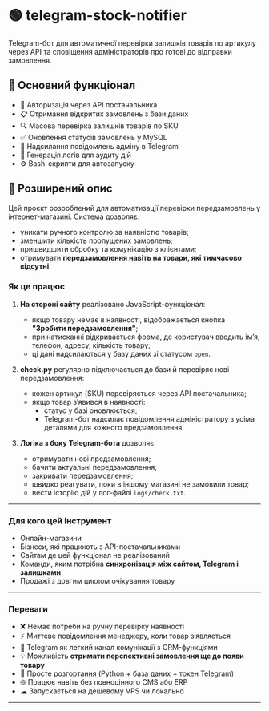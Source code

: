 # 🟢 telegram-stock-notifier

Telegram-бот для автоматичної перевірки залишків товарів по артикулу через API та сповіщення адміністраторів про готові до відправки замовлення.

## 🔧 Основний функціонал

- 🔐 Авторизація через API постачальника
- 📋 Отримання відкритих замовлень з бази даних
- 🔍 Масова перевірка залишків товарів по SKU
- ✅ Оновлення статусів замовлень у MySQL
- 🤖 Надсилання повідомлень адміну в Telegram
- 🧾 Генерація логів для аудиту дій
- ⚙️ Bash-скрипти для автозапуску
  
## 🔧 Розширений опис

Цей проєкт розроблений для автоматизації перевірки передзамовлень у інтернет-магазині. Система дозволяє:

- уникати ручного контролю за наявністю товарів;
- зменшити кількість пропущених замовлень;
- пришвидшити обробку та комунікацію з клієнтами;
- отримувати **передзамовлення навіть на товари, які тимчасово відсутні**.

### Як це працює

1. **На стороні сайту** реалізовано JavaScript-функціонал:
   - якщо товару немає в наявності, відображається кнопка **"Зробити передзамовлення"**;
   - при натисканні відкривається форма, де користувач вводить ім’я, телефон, адресу, кількість товару;
   - ці дані надсилаються у базу даних зі статусом `open`.

2. **check.py** регулярно підключається до бази й перевіряє нові передзамовлення:
   - кожен артикул (SKU) перевіряється через API постачальника;
   - якщо товар з’явився в наявності:
     - статус у базі оновлюється;
     - Telegram-бот надсилає повідомлення адміністратору з усіма деталями для кожного предзамовлення.

3. **Логіка з боку Telegram-бота** дозволяє:
   - отримувати нові предзамовлення;
   - бачити актуальні передзамовлення;
   - закривати передзамовлення;
   - швидко реагувати, поки в іншому магазині не замовили товар;
   - вести історію дій у лог-файлі `logs/check.txt`.

---

### Для кого цей інструмент

- Онлайн-магазини
- Бізнеси, які працюють з API-постачальниками
- Сайтам де цей функціонал не реалізований
- Команди, яким потрібна **синхронізація між сайтом, Telegram і залишками**
- Продажі з довгим циклом очікування товару

---

### Переваги

- ❌ Немає потреби на ручну перевірку наявності
- ⚡ Миттєве повідомлення менеджеру, коли товар з’являється
- 💬 Telegram як легкий канал комунікації з CRM-функціями
- 💡 Можливість **отримати перспективні замовлення ще до появи товару**
- 🔌 Просте розгортання (Python + база даних + токен Telegram)
- 🌐 Працює навіть без повноцінного CMS або ERP
- ☁︎  Запускається на дешевому VPS чи локально

---

